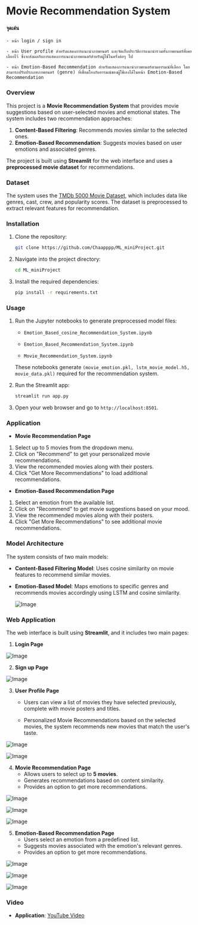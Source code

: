 # **Movie Recommendation System**

#### **จุดเด่น**

    - หน้า login / sign in
    
    - หน้า User profile สำหรับแสดงการแนะนำภาพยนตร์ และจัดเก็บประวัติการแนะนำรวมทั้งภาพยนตร์ที่เคยเลือกไว้ ซึ่งจะส่งผลกับการแสดงการแนะนำภาพยนตร์สำหรับผู้ใช้ในครั้งต่อๆ ไป
    
    - หน้า Emotion-Based Recommendation สำหรับแสดงการแนะนำภาพยนตร์ตามอารมณ์ที่เลือก โดยสามารถปรับประเภทภาพยนตร์ (genre) ที่เชื่อมโยงกับอารมณ์ของผู้ใช้เองได้ในหน้า Emotion-Based Recommendation
    
### Overview
This project is a **Movie Recommendation System** that provides movie suggestions based on user-selected movies and emotional states. The system includes two recommendation approaches:
1. **Content-Based Filtering**: Recommends movies similar to the selected ones.
2. **Emotion-Based Recommendation**: Suggests movies based on user emotions and associated genres.

The project is built using **Streamlit** for the web interface and uses a **preprocessed movie dataset** for recommendations.

### Dataset
The system uses the [TMDb 5000 Movie Dataset](https://www.kaggle.com/datasets/tmdb/tmdb-movie-metadata?select=tmdb_5000_movies.csv), which includes data like genres, cast, crew, and popularity scores. The dataset is preprocessed to extract relevant features for recommendation.

### Installation

1. Clone the repository:
    ```bash
    git clone https://github.com/Chaapppp/ML_miniProject.git
    ```

2. Navigate into the project directory:
    ```bash
    cd ML_miniProject
    ```
3. Install the required dependencies:
    ```bash
    pip install -r requirements.txt
    ```
### Usage

1. Run the Jupyter notebooks to generate preprocessed model files:

   - `Emotion_Based_cosine_Recommendation_System.ipynb`
  
   - `Emotion_Based_Recommendation_System.ipynb`
   
   - `Movie_Recommendation_System.ipynb`
   
   These notebooks generate `(movie_emotion.pkl, lstm_movie_model.h5, movie_data.pkl)` required for the recommendation system. 

2. Run the Streamlit app:
    ```bash
    streamlit run app.py
    ```

3. Open your web browser and go to `http://localhost:8501`.

### Application

- **Movie Recommendation Page**

1. Select up to 5 movies from the dropdown menu.
2. Click on "Recommend" to get your personalized movie recommendations.
3. View the recommended movies along with their posters.
4. Click "Get More Recommendations" to load additional recommendations.

- **Emotion-Based Recommendation Page**

1. Select an emotion from the available list.
2. Click on "Recommend" to get movie suggestions based on your mood.
3. View the recommended movies along with their posters.
4. Click "Get More Recommendations" to see additional movie recommendations.

### Model Architecture
The system consists of two main models:
- **Content-Based Filtering Model**: Uses cosine similarity on movie features to recommend similar movies.
- **Emotion-Based Model**: Maps emotions to specific genres and recommends movies accordingly using LSTM and cosine similarity.

    ![Image](https://github.com/Chaapppp/ML_miniProject/blob/main/web%20sample/Screenshot%202025-03-09%20213352.png)


### Web Application
The web interface is built using **Streamlit**, and it includes two main pages:
1. **Login Page**

![Image](https://github.com/Chaapppp/ML_miniProject/blob/main/web%20sample/Screenshot%202025-03-23%20163310.png)

2. **Sign up Page**

![Image](https://github.com/Chaapppp/ML_miniProject/blob/main/web%20sample/Screenshot%202025-03-23%20163326.png)

3. **User Profile Page**

    - Users can view a list of movies they have selected previously, complete with movie posters and titles.
    
    - Personalized Movie Recommendations based on the selected movies, the system recommends new movies that match the user's taste.

![Image](https://github.com/Chaapppp/ML_miniProject/blob/main/web%20sample/Screenshot%202025-03-23%20163232.png)

    
![Image](https://github.com/Chaapppp/ML_miniProject/blob/main/web%20sample/Screenshot%202025-03-23%20204032.png)

4. **Movie Recommendation Page**
    - Allows users to select up to **5 movies**.
    - Generates recommendations based on content similarity.
    - Provides an option to get more recommendations.

![Image](https://github.com/Chaapppp/ML_miniProject/blob/main/web%20sample/Screenshot%202025-03-23%20200230.png)

![Image](https://github.com/Chaapppp/ML_miniProject/blob/main/web%20sample/Screenshot%202025-03-23%20203829.png)

![Image](https://github.com/Chaapppp/ML_miniProject/blob/main/web%20sample/Screenshot%202025-03-23%20203949.png)

5. **Emotion-Based Recommendation Page**
    - Users select an emotion from a predefined list.
    - Suggests movies associated with the emotion's relevant genres.
    - Provides an option to get more recommendations.
   
![Image](https://github.com/Chaapppp/ML_miniProject/blob/main/web%20sample/Screenshot%202025-03-23%20163124.png)

![Image](https://github.com/Chaapppp/ML_miniProject/blob/main/web%20sample/Screenshot%202025-03-23%20203806.png)

![Image](https://github.com/Chaapppp/ML_miniProject/blob/main/web%20sample/Screenshot%202025-03-23%20163153.png)

### Video 
- **Application**: [YouTube Video](https://youtu.be/c9kyYOUxIbg?si=dtHzKxLA3t5wZgzB)
